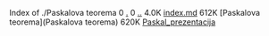 Index of ./Paskalova teorema
0 [.](.)
0 [..](..)
4.0K [index.md](index.md)
612K [Paskalova teorema](Paskalova teorema)
620K [Paskal_prezentacija](Paskal_prezentacija)
